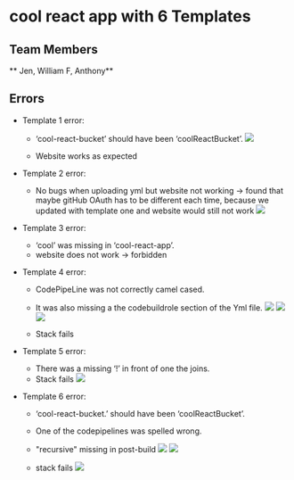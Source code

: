 # cool react app with 6 Templates
## Team Members
** Jen, William F, Anthony**

## Errors
+ Template 1 error:
  + ‘cool-react-bucket’ should have been ‘coolReactBucket’.
  ![](.images/aws1err1.png)

  + Website works as expected
+ Template 2 error:
  + No bugs when uploading yml but website not working -> found that maybe gitHub OAuth has to be different each time, because we updated with template one and website would still not work
  ![](.images/aws2pageErr1.png)
+ Template 3 error:
  + ‘cool’ was missing in ‘cool-react-app’.
  + website does not work -> forbidden
+ Template 4 error:
  + CodePipeLine was not correctly camel cased.
  + It was also missing a the codebuildrole section of the Yml file.
  ![](.images/aws4err1.png)
  ![](.images/aws4err2.png)
  ![](.images/aws4stackerr1.png)

  + Stack fails
+ Template 5 error:
  + There was a missing ‘!’ in front of one the joins.
  + Stack fails
  ![](.images/stack5err.png)


+ Template 6 error:
  + ‘cool-react-bucket.’ should have been ‘coolReactBucket’.
  + One of the codepipelines was spelled wrong.
  + "recursive" missing in post-build
  ![](.images/aws6err1.png)
  ![](.images/aws6err2.png)

  + stack fails
  ![](.images/aws6stackerr1.png)
